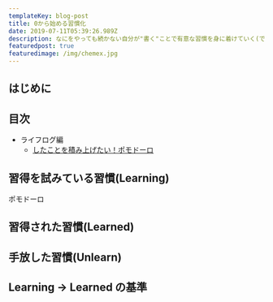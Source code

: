 ```yaml
---
templateKey: blog-post
title: 0から始める習慣化
date: 2019-07-11T05:39:26.989Z
description: なにをやっても続かない自分が"書く"ことで有意な習慣を身に着けていく(であろう)記録
featuredpost: true
featuredimage: /img/chemex.jpg
---
```

## はじめに


## 目次
- ライフログ編
  - [したことを積み上げたい！ポモドーロ]()

## 習得を試みている習慣(Learning)
ポモドーロ

## 習得された習慣(Learned)
## 手放した習慣(Unlearn)

## Learning -> Learned の基準
